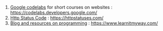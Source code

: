 1. <a href="https://codelabs.developers.google.com/" target="_blank">Google codelabs</a> for short courses on websites : https://codelabs.developers.google.com/
2. <a href="https://httpstatuses.com/">Http Status Code</a> : https://httpstatuses.com/ 
3. <a href="https://www.learnitmyway.com/">Blog and resources on programming</a> : https://www.learnitmyway.com/
